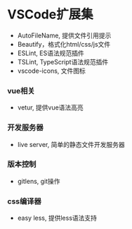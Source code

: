# VSCode扩展集

- AutoFileName, 提供文件引用提示
- Beautify，格式化html/css/js文件
- ESLint, ES语法规范插件
- TSLint, TypeScript语法规范插件
- vscode-icons, 文件图标

### vue相关
- vetur, 提供vue语法高亮

### 开发服务器
- live server, 简单的静态文件开发服务器

### 版本控制
- gitlens, git操作

### css编译器
- easy less, 提供less语法支持